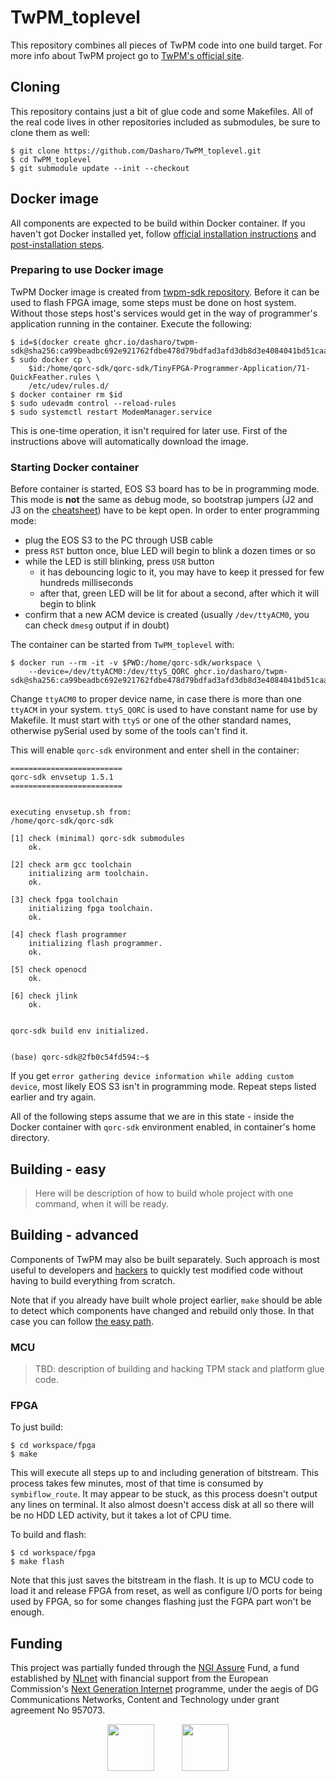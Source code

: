 # TwPM_toplevel

This repository combines all pieces of TwPM code into one build target. For more
info about TwPM project go to [TwPM's official site](https://twpm.dasharo.com/).

## Cloning

This repository contains just a bit of glue code and some Makefiles. All of the
real code lives in other repositories included as submodules, be sure to clone
them as well:

```shell
$ git clone https://github.com/Dasharo/TwPM_toplevel.git
$ cd TwPM_toplevel
$ git submodule update --init --checkout
```

## Docker image

All components are expected to be build within Docker container. If you haven't
got Docker installed yet, follow [official installation instructions](https://docs.docker.com/engine/install/)
and [post-installation steps](https://docs.docker.com/engine/install/linux-postinstall/).

### Preparing to use Docker image

TwPM Docker image is created from [twpm-sdk repository](https://github.com/Dasharo/twpm-sdk).
Before it can be used to flash FPGA image, some steps must be done on host
system. Without those steps host's services would get in the way of programmer's
application running in the container. Execute the following:

```shell
$ id=$(docker create ghcr.io/dasharo/twpm-sdk@sha256:ca99beadbc692e921762fdbe478d79bdfad3afd3db8d3e4084041bd51caaf6af)
$ sudo docker cp \
    $id:/home/qorc-sdk/qorc-sdk/TinyFPGA-Programmer-Application/71-QuickFeather.rules \
    /etc/udev/rules.d/
$ docker container rm $id
$ sudo udevadm control --reload-rules
$ sudo systemctl restart ModemManager.service
```

This is one-time operation, it isn't required for later use. First of the
instructions above will automatically download the image.

### Starting Docker container

Before container is started, EOS S3 board has to be in programming mode. This
mode is **not** the same as debug mode, so bootstrap jumpers (J2 and J3 on the
[cheatsheet](https://cdn.sparkfun.com/assets/learn_tutorials/1/7/9/1/QuickLogic_Thing_Plus_EOS_S3_v1a.pdf))
have to be kept open. In order to enter programming mode:

* plug the EOS S3 to the PC through USB cable
* press `RST` button once, blue LED will begin to blink a dozen times or so
* while the LED is still blinking, press `USR` button
  * it has debouncing logic to it, you may have to keep it pressed for few
    hundreds milliseconds
  * after that, green LED will be lit for about a second, after which it will
    begin to blink
* confirm that a new ACM device is created (usually `/dev/ttyACM0`, you can
  check `dmesg` output if in doubt)

The container can be started from `TwPM_toplevel` with:

```shell
$ docker run --rm -it -v $PWD:/home/qorc-sdk/workspace \
    --device=/dev/ttyACM0:/dev/ttyS_QORC ghcr.io/dasharo/twpm-sdk@sha256:ca99beadbc692e921762fdbe478d79bdfad3afd3db8d3e4084041bd51caaf6af
```

Change `ttyACM0` to proper device name, in case there is more than one `ttyACM`
in your system. `ttyS_QORC` is used to have constant name for use by Makefile.
It must start with `ttyS` or one of the other standard names, otherwise pySerial
used by some of the tools can't find it.

This will enable `qorc-sdk` environment and enter shell in the container:

```
=========================
qorc-sdk envsetup 1.5.1
=========================


executing envsetup.sh from:
/home/qorc-sdk/qorc-sdk

[1] check (minimal) qorc-sdk submodules
    ok.

[2] check arm gcc toolchain
    initializing arm toolchain.
    ok.

[3] check fpga toolchain
    initializing fpga toolchain.
    ok.

[4] check flash programmer
    initializing flash programmer.
    ok.

[5] check openocd
    ok.

[6] check jlink
    ok.


qorc-sdk build env initialized.


(base) qorc-sdk@2fb0c54fd594:~$
```

If you get `error gathering device information while adding custom device`, most
likely EOS S3 isn't in programming mode. Repeat steps listed earlier and try
again.

All of the following steps assume that we are in this state - inside the Docker
container with `qorc-sdk` environment enabled, in container's home directory.

## Building - easy

> Here will be description of how to build whole project with one command, when
it will be ready.

## Building - advanced

Components of TwPM may also be built separately. Such approach is most useful
to developers and [hackers](https://en.wikipedia.org/wiki/Hacker_culture) to
quickly test modified code without having to build everything from scratch.

Note that if you already have built whole project earlier, `make` should be able
to detect which components have changed and rebuild only those. In that case you
can follow [the easy path](#building---easy).

### MCU

> TBD: description of building and hacking TPM stack and platform glue code.

### FPGA

To just build:

```shell
$ cd workspace/fpga
$ make
```

This will execute all steps up to and including generation of bitstream. This
process takes few minutes, most of that time is consumed by `symbiflow_route`.
It may appear to be stuck, as this process doesn't output any lines on terminal.
It also almost doesn't access disk at all so there will be no HDD LED activity,
but it takes a lot of CPU time.

To build and flash:

```shell
$ cd workspace/fpga
$ make flash
```

Note that this just saves the bitstream in the flash. It is up to MCU code to
load it and release FPGA from reset, as well as configure I/O ports for being
used by FPGA, so for some changes flashing just the FGPA part won't be enough.

## Funding

This project was partially funded through the
[NGI Assure](https://nlnet.nl/assure) Fund, a fund established by
[NLnet](https://nlnet.nl/) with financial support from the European
Commission's [Next Generation Internet](https://ngi.eu/) programme, under the
aegis of DG Communications Networks, Content and Technology under grant
agreement No 957073.

<p align="center">
<img src="https://nlnet.nl/logo/banner.svg" height="75">
&nbsp;&nbsp;&nbsp;&nbsp;&nbsp;&nbsp;&nbsp;&nbsp;&nbsp;
<img src="https://nlnet.nl/image/logos/NGIAssure_tag.svg" height="75">
</p>
